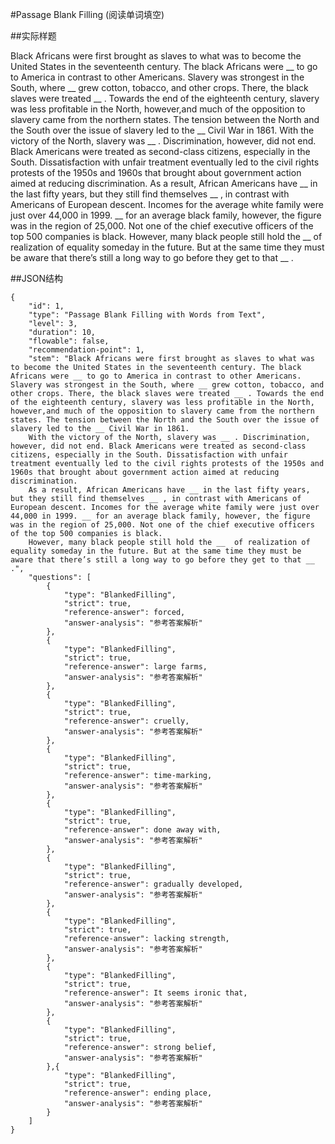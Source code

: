 #Passage Blank Filling (阅读单词填空)

##实际样题

Black Africans were first brought as slaves to what was to become the United States in the seventeenth century. The black Africans were __ to go to America in contrast to other Americans. Slavery was strongest in the South, where __ grew cotton, tobacco, and other crops. There, the black slaves were treated __ . Towards the end of the eighteenth century, slavery was less profitable in the North, however,and much of the opposition to slavery came from the northern states. The tension between the North and the South over the issue of slavery led to the __ Civil War in 1861.
With the victory of the North, slavery was __ . Discrimination, however, did not end. Black Americans were treated as second-class citizens, especially in the South. Dissatisfaction with unfair treatment eventually led to the civil rights protests of the 1950s and 1960s that brought about government action aimed at reducing discrimination.
As a result, African Americans have __ in the last fifty years, but they still find themselves __ , in contrast with Americans of European descent. Incomes for the average white family were just over 44,000 in 1999. __ for an average black family, however, the figure was in the region of 25,000. Not one of the chief executive officers of the top 500 companies is black.
However, many black people still hold the __  of realization of equality someday in the future. But at the same time they must be aware that there’s still a long way to go before they get to that __ . 

##JSON结构

	{
		"id": 1,						
		"type": "Passage Blank Filling with Words from Text",			
		"level": 3,						
		"duration": 10,					
		"flowable": false,				
		"recommendation-point": 1,		
		"stem": "Black Africans were first brought as slaves to what was to become the United States in the seventeenth century. The black Africans were __ to go to America in contrast to other Americans. Slavery was strongest in the South, where __ grew cotton, tobacco, and other crops. There, the black slaves were treated __ . Towards the end of the eighteenth century, slavery was less profitable in the North, however,and much of the opposition to slavery came from the northern states. The tension between the North and the South over the issue of slavery led to the __ Civil War in 1861.
		With the victory of the North, slavery was __ . Discrimination, however, did not end. Black Americans were treated as second-class citizens, especially in the South. Dissatisfaction with unfair treatment eventually led to the civil rights protests of the 1950s and 1960s that brought about government action aimed at reducing discrimination.
		As a result, African Americans have __ in the last fifty years, but they still find themselves __ , in contrast with Americans of European descent. Incomes for the average white family were just over 44,000 in 1999. __ for an average black family, however, the figure was in the region of 25,000. Not one of the chief executive officers of the top 500 companies is black.
		However, many black people still hold the __  of realization of equality someday in the future. But at the same time they must be aware that there’s still a long way to go before they get to that __ .",
		"questions": [			
			{
				"type": "BlankedFilling",
				"strict": true,
				"reference-answer": forced,		
				"answer-analysis": "参考答案解析"
			},
			{
				"type": "BlankedFilling",
				"strict": true,
				"reference-answer": large farms,		
				"answer-analysis": "参考答案解析"
			},
			{
				"type": "BlankedFilling",
				"strict": true,
				"reference-answer": cruelly,		
				"answer-analysis": "参考答案解析"
			},
			{
				"type": "BlankedFilling",
				"strict": true,
				"reference-answer": time-marking,		
				"answer-analysis": "参考答案解析"
			},
			{
				"type": "BlankedFilling",
				"strict": true,
				"reference-answer": done away with,		
				"answer-analysis": "参考答案解析"
			},
			{
				"type": "BlankedFilling",
				"strict": true,
				"reference-answer": gradually developed,		
				"answer-analysis": "参考答案解析"
			},
			{
				"type": "BlankedFilling",
				"strict": true,
				"reference-answer": lacking strength,		
				"answer-analysis": "参考答案解析"
			},
			{
				"type": "BlankedFilling",
				"strict": true,
				"reference-answer": It seems ironic that,		
				"answer-analysis": "参考答案解析"
			},
			{
				"type": "BlankedFilling",
				"strict": true,
				"reference-answer": strong belief,		
				"answer-analysis": "参考答案解析"
			},{
				"type": "BlankedFilling",
				"strict": true,
				"reference-answer": ending place,		
				"answer-analysis": "参考答案解析"
			}
		]
	}